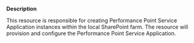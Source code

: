 **Description**

This resource is responsible for creating Performance Point Service Application 
instances within the local SharePoint farm. The resource will provision and 
configure the Performance Point Service Application.
